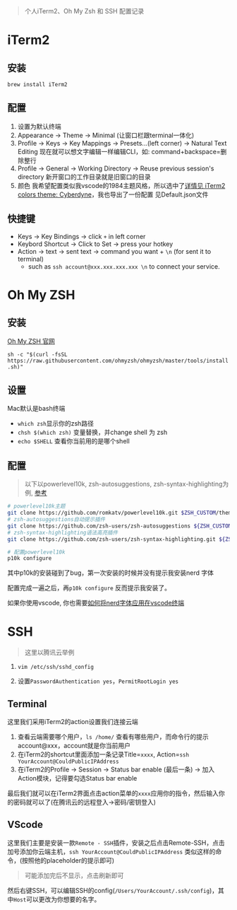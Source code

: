 > 个人iTerm2、Oh My Zsh 和 SSH 配置记录



# iTerm2

## 安装 

`brew install iTerm2  `

## 配置

1. 设置为默认终端
2. Appearance -> Theme -> Minimal (让窗口栏跟terminal一体化)
3. Profile -> Keys -> Key Mappings -> Presets...(left corner) -> Natural Text Editing 
    现在就可以想文字编辑一样编辑CLI，如: command+backspace=删除整行
4. Profile -> General -> Working Directory -> Reuse previous session's directory
    新开窗口的工作目录就是旧窗口的目录
5. 颜色 我希望配置类似我vscode的1984主题风格，所以选中了[详情见 iTerm2 colors theme: Cyberdyne](https://iterm2colorschemes.com/)，我也导出了一份配置 见Default.json文件

## 快捷键

+ Keys -> Key Bindings -> click `+` in left corner
+ Keybord Shortcut -> Click to Set -> press your hotkey
+ Action -> text -> sent text -> command you want + `\n` (for sent it to terminal)
  + such as `ssh account@xxx.xxx.xxx.xxx \n` to connect your service.

# Oh My ZSH



## 安装

[Oh My ZSH 官网](https://ohmyz.sh/)

`sh -c "$(curl -fsSL https://raw.githubusercontent.com/ohmyzsh/ohmyzsh/master/tools/install.sh)"`

## 设置

Mac默认是bash终端

+ `which zsh`显示你的zsh路径
+ `chsh $(which zsh)` 变量替换，并change shell 为 zsh
+ `echo $SHELL` 查看你当前用的是哪个shell


## 配置

> 以下以powerlevel10k, zsh-autosuggestions, zsh-syntax-highlighting为例, [参考](https://www.geekhour.net/2023/10/21/linux-terminal/#3-5-%E5%AE%89%E8%A3%85Zsh%E4%B8%BB%E9%A2%98%E5%92%8C%E6%8F%92%E4%BB%B6)

```bash
# powerlevel10k主题
git clone https://github.com/romkatv/powerlevel10k.git $ZSH_CUSTOM/themes/powerlevel10k
# zsh-autosuggestions自动提示插件
git clone https://github.com/zsh-users/zsh-autosuggestions ${ZSH_CUSTOM:-~/.oh-my-zsh/custom}/plugins/zsh-autosuggestions
# zsh-syntax-highlighting语法高亮插件
git clone https://github.com/zsh-users/zsh-syntax-highlighting.git ${ZSH_CUSTOM:-~/.oh-my-zsh/custom}/plugins/zsh-syntax-highlighting

# 配置powerlevel10k
p10k configure
```

其中p10k的安装碰到了bug，第一次安装的时候并没有提示我安装nerd 字体

配置完成一遍之后，再`p10k configure` 反而提示我安装了。

如果你使用vscode, 你也需要[如何将nerd字体应用在vscode终端](https://github.com/romkatv/powerlevel10k/issues/671)

# SSH

> 这里以腾讯云举例

1. `vim /etc/ssh/sshd_config` 

2. 设置`PasswordAuthentication yes`，`PermitRootLogin yes`

## Terminal
这里我们采用iTerm2的action设置我们连接云端
1. 查看云端需要哪个用户，`ls /home/` 查看有哪些用户，而命令行的提示account@xxx，account就是你当前用户
1. 在iTerm2的shortcut里面添加一条记录Title=`xxxx`, Action=`ssh YourAccount@CouldPublicIPAddress`
1. 在iTerm2的Profile -> Session -> Status bar enable (最后一条) -> 加入Action模块，记得要勾选Status bar enable

最后我们就可以在iTerm2界面点击action菜单的`xxxx`应用你的指令，然后输入你的密码就可以了(在腾讯云的远程登入->密码/密钥登入)


## VScode

这里我们主要是安装一款`Remote - SSH`插件，安装之后点击Remote-SSH，点击加号添加你云端主机，`ssh YourAccount@CouldPublicIPAddress` 类似这样的命令，(按照他的placeholder的提示即可)

> 可能添加完后不显示，点击刷新即可

然后右键SSH，可以编辑SSH的config(`/Users/YourAccount/.ssh/config`)，其中`Host`可以更改为你想要的名字。